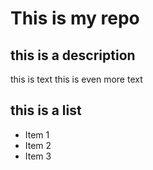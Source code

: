 # This is my repo
## this is a description

this is text
this is even more text

## this is a list
- Item 1
- Item 2
- Item 3